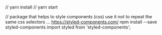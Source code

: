 // yarn install
// yarn start


// package that helps to style components (css) use it not to repeat the same css selectors ...
https://styled-components.com/
npm install --save styled-components
import styled from 'styled-components';